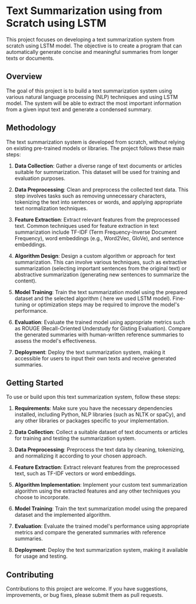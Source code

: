 # Text Summarization using from Scratch using LSTM

This project focuses on developing a text summarization system from scratch using LSTM model. The objective is to create a program that can automatically generate concise and meaningful summaries from longer texts or documents.

## Overview

The goal of this project is to build a text summarization system using various natural language processing (NLP) techniques and using LSTM model. The system will be able to extract the most important information from a given input text and generate a condensed summary.

## Methodology

The text summarization system is developed from scratch, without relying on existing pre-trained models or libraries. The project follows these main steps:

1. **Data Collection**: Gather a diverse range of text documents or articles suitable for summarization. This dataset will be used for training and evaluation purposes.

2. **Data Preprocessing**: Clean and preprocess the collected text data. This step involves tasks such as removing unnecessary characters, tokenizing the text into sentences or words, and applying appropriate text normalization techniques.

3. **Feature Extraction**: Extract relevant features from the preprocessed text. Common techniques used for feature extraction in text summarization include TF-IDF (Term Frequency-Inverse Document Frequency), word embeddings (e.g., Word2Vec, GloVe), and sentence embeddings.

4. **Algorithm Design**: Design a custom algorithm or approach for text summarization. This can involve various techniques, such as extractive summarization (selecting important sentences from the original text) or abstractive summarization (generating new sentences to summarize the content).

5. **Model Training**: Train the text summarization model using the prepared dataset and the selected algorithm ( here we used LSTM model). Fine-tuning or optimization steps may be required to improve the model's performance.

6. **Evaluation**: Evaluate the trained model using appropriate metrics such as ROUGE (Recall-Oriented Understudy for Gisting Evaluation). Compare the generated summaries with human-written reference summaries to assess the model's effectiveness.

7. **Deployment**: Deploy the text summarization system, making it accessible for users to input their own texts and receive generated summaries.

## Getting Started

To use or build upon this text summarization system, follow these steps:

1. **Requirements**: Make sure you have the necessary dependencies installed, including Python, NLP libraries (such as NLTK or spaCy), and any other libraries or packages specific to your implementation.

2. **Data Collection**: Collect a suitable dataset of text documents or articles for training and testing the summarization system.

3. **Data Preprocessing**: Preprocess the text data by cleaning, tokenizing, and normalizing it according to your chosen approach.

4. **Feature Extraction**: Extract relevant features from the preprocessed text, such as TF-IDF vectors or word embeddings.

5. **Algorithm Implementation**: Implement your custom text summarization algorithm using the extracted features and any other techniques you choose to incorporate.

6. **Model Training**: Train the text summarization model using the prepared dataset and the implemented algorithm.

7. **Evaluation**: Evaluate the trained model's performance using appropriate metrics and compare the generated summaries with reference summaries.

8. **Deployment**: Deploy the text summarization system, making it available for usage and testing.


## Contributing

Contributions to this project are welcome. If you have suggestions, improvements, or bug fixes, please submit them as pull requests.
